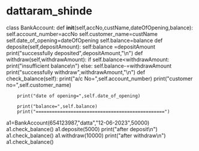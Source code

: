 # dattaram_shinde
class BankAccount:
    def __init__(self,accNo,custName,dateOfOpening,balance):
        self.account_number=accNo
        self.customer_name=custName
        self.date_of_opening=dateOfOpening
        self.balance=balance
    def deposite(self,depositAmount):
        self:balance =depositAmount
        print("successfully deposited",depositAmount,"\n")
    def withdraw(self,withdrawAmount):
        if self.balance<withdrawAmount:
            print("insufficient balance\n")
        else:
            self.balance-=withdrawAmount
            print("successfully withdraw",withdrawAmount,"\n")
    def check_balance(self):
        print("a/c No=",self.account_number)
        print("customer no=",self.customer_name)

        print("date of opening=",self.date_of_opening)

        print("balance=",self.balance)
        print("================================================")
a1=BankAccount(654123987,"datta","12-06-2023",50000)
a1.check_balance()
a1.deposite(5000)
print("after deposit\n")
a1.check_balance()
a1.withdraw(10000)
print("after withdraw\n")
a1.check_balance()




